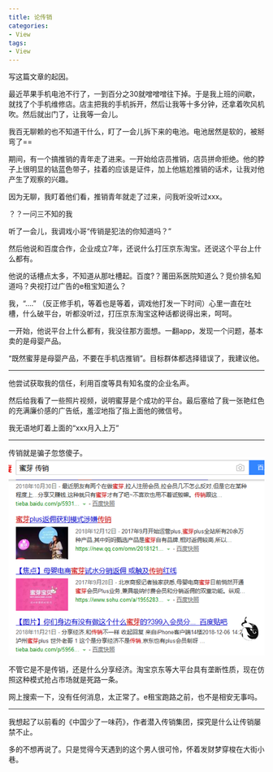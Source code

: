 ```yaml
---
title: 论传销
categories:
- View
tags:
- View
---
```



写这篇文章的起因。

最近苹果手机电池不行了，一到百分之30就噌噌噌往下掉。于是我上班的间歇，就找了个手机维修店。店主把我的手机拆开，然后让我等十多分钟，还拿着吹风机吹。然后就出门了，让我等一会儿。

我百无聊赖的也不知道干什么，盯了一会儿拆下来的电池。电池居然是软的，被掰弯了==

期间，有一个搞推销的青年走了进来。一开始给店员推销，店员拼命拒绝。他的脖子上很明显的钴蓝色带子，挂着的应该是证件，加上他尴尬推销的话术，让我对他产生了观察的兴趣。

因为无聊，我盯着他们看，推销青年就走了过来，问我听没听过xxx。

？？一问三不知的我

听了一会儿，我调戏小哥“传销是犯法的你知道吗？”

然后他说和百度合作，企业成立7年，还说什么打压京东淘宝。还说这个平台上什么都有。

他说的话槽点太多，不知道从那吐槽起。百度?？莆田系医院知道么？竞价排名知道吗？央视打过广告的e租宝知道么？

我，“....” （反正修手机，等着也是等着，调戏他打发一下时间）心里一直在吐槽，什么破平台，听都没听过，打压京东淘宝这种话都说得出来，呵呵。

一开始，他说平台上什么都有，我没往那方面想。一翻app，发现一个问题，基本卖的是母婴产品。

“既然蜜芽是母婴产品，不要在手机店推销”。目标群体都选择错误了，我建议他。

---

他尝试获取我的信任，利用百度等具有知名度的企业名声。

然后给我看了一些照片视频，说明蜜芽是个成功的平台。最后塞给了我一张艳红色的充满廉价感的广告纸，羞涩地指了指上面他的微信号。

我无语地盯着上面的“xxx月入上万”

---

传销就是骗子忽悠傻子。
![捕获](https://raw.githubusercontent.com/Whale3070/Whale3070.github.io/master/images/01-08/%E6%8D%95%E8%8E%B7.PNG)

不管它是不是传销，还是什么分享经济。淘宝京东等大平台具有垄断性质，现在仿照这种模式抢占市场就是死路一条。

网上搜索一下，没有任何消息，太正常了。e租宝跑路之前，也不是相安无事吗。

---

我想起了以前看的《中国少了一味药》，作者潜入传销集团，探究是什么让传销屡禁不止。

多的不想再说了。只是觉得今天遇到的这个男人很可怜，怀着发财梦穿梭在大街小巷。



